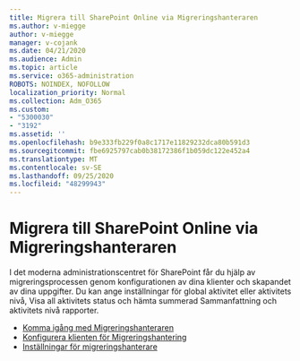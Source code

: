 ```yaml
---
title: Migrera till SharePoint Online via Migreringshanteraren
ms.author: v-miegge
author: v-miegge
manager: v-cojank
ms.date: 04/21/2020
ms.audience: Admin
ms.topic: article
ms.service: o365-administration
ROBOTS: NOINDEX, NOFOLLOW
localization_priority: Normal
ms.collection: Adm_O365
ms.custom:
- "5300030"
- "3192"
ms.assetid: ''
ms.openlocfilehash: b9e333fb229f0a8c1717e11829232dca80b591d3
ms.sourcegitcommit: fbe6925797cab0b38172386f1b059dc122e452a4
ms.translationtype: MT
ms.contentlocale: sv-SE
ms.lasthandoff: 09/25/2020
ms.locfileid: "48299943"
---
```

# <a name="migrating-to-sharepoint-online-via-migration-manager"></a>Migrera till SharePoint Online via Migreringshanteraren

I det moderna administrationscentret för SharePoint får du hjälp av migreringsprocessen genom konfigurationen av dina klienter och skapandet av dina uppgifter. Du kan ange inställningar för global aktivitet eller aktivitets nivå, Visa all aktivitets status och hämta summerad Sammanfattning och aktivitets nivå rapporter.

* [Komma igång med Migreringshanteraren](https://docs.microsoft.com/sharepointmigration/mm-get-started)
* [Konfigurera klienten för Migreringshantering](https://docs.microsoft.com/sharepointmigration/mm-setup-clients)
* [Inställningar för migreringshanterare](https://docs.microsoft.com/sharepointmigration/mm-settings)